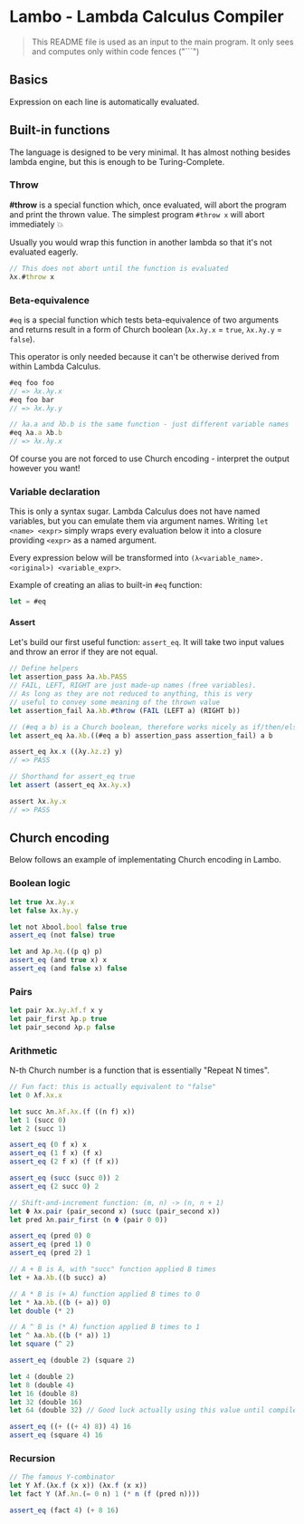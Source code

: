 # Lambo - Lambda Calculus Compiler
> This README file is used as an input to the main program. It only sees and
> computes only within code fences ("```")

## Basics
Expression on each line is automatically evaluated.

## Built-in functions
The language is designed to be very minimal. It has almost nothing besides
lambda engine, but this is enough to be Turing-Complete.

### Throw
**#throw** is a special function which, once evaluated, will abort the program
and print the thrown value. The simplest program `#throw x` will abort
immediately :boom:

Usually you would wrap this function in another lambda so that it's not
evaluated eagerly.
```js
// This does not abort until the function is evaluated
λx.#throw x
```

### Beta-equivalence
`#eq` is a special function which tests beta-equivalence of two arguments and
returns result in a form of Church boolean (`λx.λy.x` = `true`, `λx.λy.y` =
`false`).

This operator is only needed because it can't be otherwise derived from within
Lambda Calculus. 

```js
#eq foo foo
// => λx.λy.x
#eq foo bar
// => λx.λy.y

// λa.a and λb.b is the same function - just different variable names
#eq λa.a λb.b
// => λx.λy.x
```
Of course you are not forced to use Church encoding - interpret the output
however you want!

### Variable declaration
This is only a syntax sugar. Lambda Calculus does not have named variables, but you can
emulate them via argument names. Writing `let <name> <expr>` simply wraps 
every evaluation below it into a closure providing `<expr>` as a named argument.

Every expression below will be transformed into `(λ<variable_name>.<original>) <variable_expr>`.

Example of creating an alias to built-in `#eq` function:
```js
let = #eq
```

#### Assert
Let's build our first useful function: `assert_eq`. It will take two input
values and throw an error if they are not equal.

```js
// Define helpers
let assertion_pass λa.λb.PASS
// FAIL, LEFT, RIGHT are just made-up names (free variables).
// As long as they are not reduced to anything, this is very
// useful to convey some meaning of the thrown value
let assertion_fail λa.λb.#throw (FAIL (LEFT a) (RIGHT b))

// (#eq a b) is a Church boolean, therefore works nicely as if/then/else selector
let assert_eq λa.λb.((#eq a b) assertion_pass assertion_fail) a b

assert_eq λx.x ((λy.λz.z) y)
// => PASS

// Shorthand for assert_eq true
let assert (assert_eq λx.λy.x)

assert λx.λy.x
// => PASS
```

## Church encoding
Below follows an example of implementating Church encoding in Lambo.

### Boolean logic
```js
let true λx.λy.x
let false λx.λy.y

let not λbool.bool false true
assert_eq (not false) true

let and λp.λq.((p q) p)
assert_eq (and true x) x
assert_eq (and false x) false
```

### Pairs
```js
let pair λx.λy.λf.f x y
let pair_first λp.p true
let pair_second λp.p false
```

### Arithmetic
N-th Church number is a function that is essentially "Repeat N times".
```js
// Fun fact: this is actually equivalent to "false"
let 0 λf.λx.x

let succ λn.λf.λx.(f ((n f) x))
let 1 (succ 0)
let 2 (succ 1)

assert_eq (0 f x) x
assert_eq (1 f x) (f x)
assert_eq (2 f x) (f (f x))

assert_eq (succ (succ 0)) 2
assert_eq (2 succ 0) 2

// Shift-and-increment function: (m, n) -> (n, n + 1)
let Φ λx.pair (pair_second x) (succ (pair_second x))
let pred λn.pair_first (n Φ (pair 0 0))

assert_eq (pred 0) 0
assert_eq (pred 1) 0
assert_eq (pred 2) 1

// A + B is A, with "succ" function applied B times
let + λa.λb.((b succ) a)

// A * B is (+ A) function applied B times to 0
let * λa.λb.((b (+ a)) 0)
let double (* 2)

// A ^ B is (* A) function applied B times to 1
let ^ λa.λb.((b (* a)) 1)
let square (^ 2)

assert_eq (double 2) (square 2)

let 4 (double 2)
let 8 (double 4)
let 16 (double 8)
let 32 (double 16)
let 64 (double 32) // Good luck actually using this value until compiler is optimized

assert_eq ((+ ((+ 4) 8)) 4) 16
assert_eq (square 4) 16
```

### Recursion
```js
// The famous Y-combinator
let Y λf.(λx.f (x x)) (λx.f (x x))
let fact Y (λf.λn.(= 0 n) 1 (* n (f (pred n))))

assert_eq (fact 4) (+ 8 16)
```
